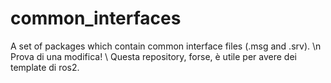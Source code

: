 # common_interfaces
A set of packages which contain common interface files (.msg and .srv). \n
Prova di una modifica! \\
Questa repository, forse, è utile per avere dei template di ros2.
